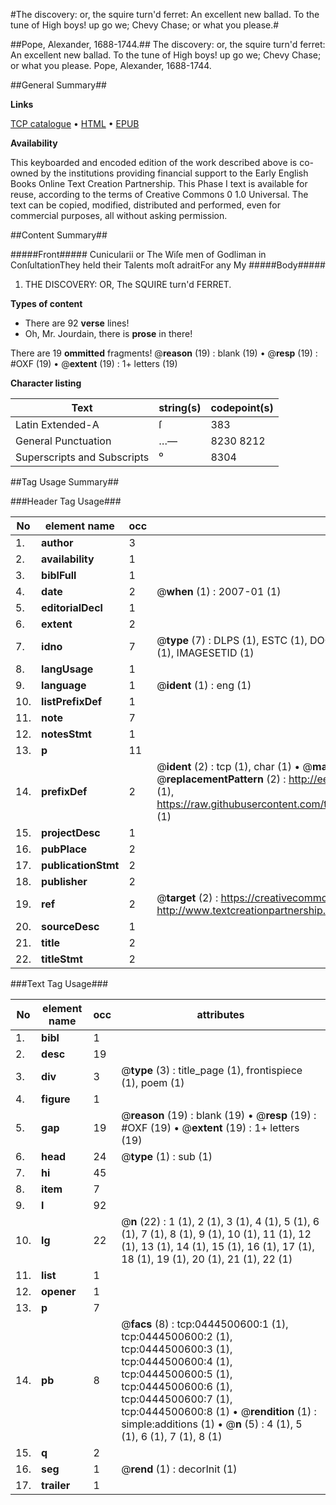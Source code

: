 #The discovery: or, the squire turn'd ferret: An excellent new ballad. To the tune of High boys! up go we; Chevy Chase; or what you please.#

##Pope, Alexander, 1688-1744.##
The discovery: or, the squire turn'd ferret: An excellent new ballad. To the tune of High boys! up go we; Chevy Chase; or what you please.
Pope, Alexander, 1688-1744.

##General Summary##

**Links**

[TCP catalogue](http://www.ota.ox.ac.uk/tcp/)  • 
[HTML](http://tei.it.ox.ac.uk/tcp/Texts-HTML/free/004/004809143.html)  • 
[EPUB](http://tei.it.ox.ac.uk/tcp/Texts-EPUB/free/004/004809143.epub)

**Availability**

This keyboarded and encoded edition of the
	       work described above is co-owned by the institutions
	       providing financial support to the Early English Books
	       Online Text Creation Partnership. This Phase I text is
	       available for reuse, according to the terms of Creative
	       Commons 0 1.0 Universal. The text can be copied,
	       modified, distributed and performed, even for
	       commercial purposes, all without asking permission.


##Content Summary##

#####Front#####
Cunicularii or The Wiſe men of Godliman in ConſultationThey held their Talents moſt adraitFor any My
#####Body#####

1. THE DISCOVERY: OR, The SQUIRE turn'd FERRET.

**Types of content**

  * There are 92 **verse** lines!
  * Oh, Mr. Jourdain, there is **prose** in there!

There are 19 **ommitted** fragments! 
 @__reason__ (19) : blank (19)  •  @__resp__ (19) : #OXF (19)  •  @__extent__ (19) : 1+ letters (19)

**Character listing**


|Text|string(s)|codepoint(s)|
|---|---|---|
|Latin Extended-A|ſ|383|
|General Punctuation|…—|8230 8212|
|Superscripts             and Subscripts|⁰|8304|

##Tag Usage Summary##

###Header Tag Usage###

|No|element name|occ|attributes|
|---|---|---|---|
|1.|__author__|3||
|2.|__availability__|1||
|3.|__biblFull__|1||
|4.|__date__|2| @__when__ (1) : 2007-01 (1)|
|5.|__editorialDecl__|1||
|6.|__extent__|2||
|7.|__idno__|7| @__type__ (7) : DLPS (1), ESTC (1), DOCNO (1), TCP (1), GALEDOCNO (1), CONTENTSET (1), IMAGESETID (1)|
|8.|__langUsage__|1||
|9.|__language__|1| @__ident__ (1) : eng (1)|
|10.|__listPrefixDef__|1||
|11.|__note__|7||
|12.|__notesStmt__|1||
|13.|__p__|11||
|14.|__prefixDef__|2| @__ident__ (2) : tcp (1), char (1)  •  @__matchPattern__ (2) : ([0-9\-]+):([0-9IVX]+) (1), (.+) (1)  •  @__replacementPattern__ (2) : http://eebo.chadwyck.com/downloadtiff?vid=$1&page=$2 (1), https://raw.githubusercontent.com/textcreationpartnership/Texts/master/tcpchars.xml#$1 (1)|
|15.|__projectDesc__|1||
|16.|__pubPlace__|2||
|17.|__publicationStmt__|2||
|18.|__publisher__|2||
|19.|__ref__|2| @__target__ (2) : https://creativecommons.org/publicdomain/zero/1.0/ (1), http://www.textcreationpartnership.org/docs/. (1)|
|20.|__sourceDesc__|1||
|21.|__title__|2||
|22.|__titleStmt__|2||


###Text Tag Usage###

|No|element name|occ|attributes|
|---|---|---|---|
|1.|__bibl__|1||
|2.|__desc__|19||
|3.|__div__|3| @__type__ (3) : title_page (1), frontispiece (1), poem (1)|
|4.|__figure__|1||
|5.|__gap__|19| @__reason__ (19) : blank (19)  •  @__resp__ (19) : #OXF (19)  •  @__extent__ (19) : 1+ letters (19)|
|6.|__head__|24| @__type__ (1) : sub (1)|
|7.|__hi__|45||
|8.|__item__|7||
|9.|__l__|92||
|10.|__lg__|22| @__n__ (22) : 1 (1), 2 (1), 3 (1), 4 (1), 5 (1), 6 (1), 7 (1), 8 (1), 9 (1), 10 (1), 11 (1), 12 (1), 13 (1), 14 (1), 15 (1), 16 (1), 17 (1), 18 (1), 19 (1), 20 (1), 21 (1), 22 (1)|
|11.|__list__|1||
|12.|__opener__|1||
|13.|__p__|7||
|14.|__pb__|8| @__facs__ (8) : tcp:0444500600:1 (1), tcp:0444500600:2 (1), tcp:0444500600:3 (1), tcp:0444500600:4 (1), tcp:0444500600:5 (1), tcp:0444500600:6 (1), tcp:0444500600:7 (1), tcp:0444500600:8 (1)  •  @__rendition__ (1) : simple:additions (1)  •  @__n__ (5) : 4 (1), 5 (1), 6 (1), 7 (1), 8 (1)|
|15.|__q__|2||
|16.|__seg__|1| @__rend__ (1) : decorInit (1)|
|17.|__trailer__|1||
